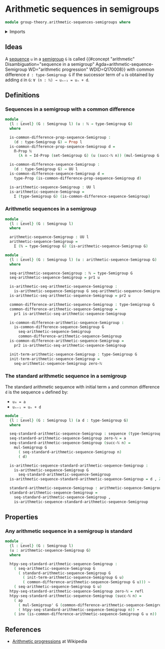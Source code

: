 # Arithmetic sequences in semigroups

```agda
module group-theory.arithmetic-sequences-semigroups where
```

<details><summary>Imports</summary>

```agda
open import elementary-number-theory.natural-numbers

open import foundation.action-on-identifications-functions
open import foundation.dependent-pair-types
open import foundation.homotopies
open import foundation.identity-types
open import foundation.propositions
open import foundation.sequences
open import foundation.sets
open import foundation.transport-along-identifications
open import foundation.universe-levels

open import group-theory.semigroups
```

</details>

## Ideas

A [sequence](foundation.sequences.md) `u` in a
[semigroup](group-theory.semigroups.md) `G` is called
{{#concept "arithmetic" Disambiguation="sequence in a semigroup" Agda=arithmetic-sequence-Semigroup WD="arithmetic progression" WDID=Q170008}}
with common difference `d : type-Semigroup G` if the successor term of `u` is
obtained by adding `d` in `G`: `∀ (n : ℕ) → uₙ₊₁ = uₙ + d`.

## Definitions

### Sequences in a semigroup with a common difference

```agda
module _
  {l : Level} (G : Semigroup l) (u : ℕ → type-Semigroup G)
  where

  is-common-difference-prop-sequence-Semigroup :
    (d : type-Semigroup G) → Prop l
  is-common-difference-prop-sequence-Semigroup d =
    Π-Prop ℕ
      (λ n → Id-Prop (set-Semigroup G) (u (succ-ℕ n)) (mul-Semigroup G (u n) d))

  is-common-difference-sequence-Semigroup :
    (d : type-Semigroup G) → UU l
  is-common-difference-sequence-Semigroup d =
    type-Prop (is-common-difference-prop-sequence-Semigroup d)

  is-arithmetic-sequence-Semigroup : UU l
  is-arithmetic-sequence-Semigroup =
    Σ (type-Semigroup G) (is-common-difference-sequence-Semigroup)
```

### Arithmetic sequences in a semigroup

```agda
module _
  {l : Level} (G : Semigroup l)
  where

  arithmetic-sequence-Semigroup : UU l
  arithmetic-sequence-Semigroup =
    Σ (ℕ → type-Semigroup G) (is-arithmetic-sequence-Semigroup G)

module _
  {l : Level} (G : Semigroup l) (u : arithmetic-sequence-Semigroup G)
  where

  seq-arithmetic-sequence-Semigroup : ℕ → type-Semigroup G
  seq-arithmetic-sequence-Semigroup = pr1 u

  is-arithmetic-seq-arithmetic-sequence-Semigroup :
    is-arithmetic-sequence-Semigroup G seq-arithmetic-sequence-Semigroup
  is-arithmetic-seq-arithmetic-sequence-Semigroup = pr2 u

  common-difference-arithmetic-sequence-Semigroup : type-Semigroup G
  common-difference-arithmetic-sequence-Semigroup =
    pr1 is-arithmetic-seq-arithmetic-sequence-Semigroup

  is-common-difference-arithmetic-sequence-Semigroup :
    is-common-difference-sequence-Semigroup G
      seq-arithmetic-sequence-Semigroup
      common-difference-arithmetic-sequence-Semigroup
  is-common-difference-arithmetic-sequence-Semigroup =
    pr2 is-arithmetic-seq-arithmetic-sequence-Semigroup

  init-term-arithmetic-sequence-Semigroup : type-Semigroup G
  init-term-arithmetic-sequence-Semigroup =
    seq-arithmetic-sequence-Semigroup zero-ℕ
```

### The standard arithmetic sequence in a semigroup

The standard arithmetic sequence with initial term `a` and common difference `d`
is the sequence `u` defined by:

- `u₀ = a`
- `uₙ₊₁ = uₙ + d`

```agda
module _
  {l : Level} (G : Semigroup l) (a d : type-Semigroup G)
  where

  seq-standard-arithmetic-sequence-Semigroup : sequence (type-Semigroup G)
  seq-standard-arithmetic-sequence-Semigroup zero-ℕ = a
  seq-standard-arithmetic-sequence-Semigroup (succ-ℕ n) =
    mul-Semigroup G
      ( seq-standard-arithmetic-sequence-Semigroup n)
      ( d)

  is-arithmetic-sequence-standard-arithmetic-sequence-Semigroup :
    is-arithmetic-sequence-Semigroup G
      seq-standard-arithmetic-sequence-Semigroup
  is-arithmetic-sequence-standard-arithmetic-sequence-Semigroup = d , λ n → refl

  standard-arithmetic-sequence-Semigroup : arithmetic-sequence-Semigroup G
  standard-arithmetic-sequence-Semigroup =
    seq-standard-arithmetic-sequence-Semigroup ,
    is-arithmetic-sequence-standard-arithmetic-sequence-Semigroup
```

## Properties

### Any arithmetic sequence in a semigroup is standard

```agda
module _
  {l : Level} (G : Semigroup l)
  (u : arithmetic-sequence-Semigroup G)
  where

  htpy-seq-standard-arithmetic-sequence-Semigroup :
    ( seq-arithmetic-sequence-Semigroup G
      ( standard-arithmetic-sequence-Semigroup G
        ( init-term-arithmetic-sequence-Semigroup G u)
        ( common-difference-arithmetic-sequence-Semigroup G u))) ~
    ( seq-arithmetic-sequence-Semigroup G u)
  htpy-seq-standard-arithmetic-sequence-Semigroup zero-ℕ = refl
  htpy-seq-standard-arithmetic-sequence-Semigroup (succ-ℕ n) =
    ( ap
      ( mul-Semigroup' G (common-difference-arithmetic-sequence-Semigroup G u))
      ( htpy-seq-standard-arithmetic-sequence-Semigroup n)) ∙
    ( inv (is-common-difference-arithmetic-sequence-Semigroup G u n))
```

## References

- [Arithmetic progressions](https://en.wikipedia.org/wiki/Arithmetic_progression)
  at Wikipedia
